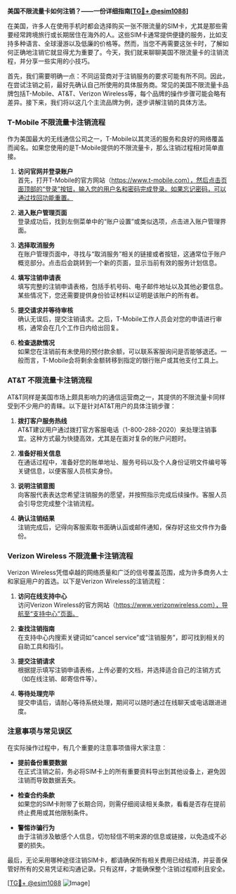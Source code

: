 **美国不限流量卡如何注销？——一份详细指南[[TG💪+ @esim1088](https://t.me/s/esim1088)]**

在美国，许多人在使用手机时都会选择购买一张不限流量的SIM卡，尤其是那些需要经常跨境旅行或长期居住在海外的人。这些SIM卡通常提供便捷的服务，比如支持多种语言、全球漫游以及低廉的价格等。然而，当您不再需要这张卡时，了解如何正确地注销它就显得尤为重要了。今天，我们就来聊聊美国不限流量卡的注销流程，并分享一些实用的小技巧。

首先，我们需要明确一点：不同运营商对于注销服务的要求可能有所不同。因此，在尝试注销之前，最好先确认自己所使用的具体服务商。常见的美国不限流量卡品牌包括T-Mobile、AT&T、Verizon Wireless等，每个品牌的操作步骤可能会略有差异。接下来，我们将以这几个主流品牌为例，逐步讲解注销的具体方法。

### T-Mobile 不限流量卡注销流程

作为美国最大的无线通信公司之一，T-Mobile以其灵活的服务和良好的网络覆盖而闻名。如果您使用的是T-Mobile提供的不限流量卡，那么注销过程相对简单直接。

1. **访问官网并登录账户**  
   首先，打开T-Mobile的官方网站（https://www.t-mobile.com），然后点击页面顶部的“登录”按钮，输入您的用户名和密码完成登录。如果忘记密码，可以通过找回功能重置。

2. **进入账户管理页面**  
   登录成功后，找到左侧菜单中的“账户设置”或类似选项，点击进入账户管理界面。

3. **选择取消服务**  
   在账户管理页面中，寻找与“取消服务”相关的链接或者按钮，这通常位于账户概览部分。点击后会跳转到一个新的页面，显示当前有效的服务计划信息。

4. **填写注销申请表**  
   填写完整的注销申请表格，包括手机号码、电子邮件地址以及其他必要信息。某些情况下，您还需要提供身份验证材料以证明是该账户的所有者。

5. **提交请求并等待审核**  
   确认无误后，提交注销请求。之后，T-Mobile工作人员会对您的申请进行审核，通常会在几个工作日内给出回复。

6. **检查退款情况**  
   如果您在注销前有未使用的预付款余额，可以联系客服询问是否能够退还。一般而言，T-Mobile会将剩余金额转移到指定的银行账户或其他支付工具上。

### AT&T 不限流量卡注销流程

AT&T同样是美国市场上颇具影响力的通信运营商之一，其提供的不限流量卡同样受到不少用户的青睐。以下是针对AT&T用户的具体注销步骤：

1. **拨打客户服务热线**  
   AT&T建议用户通过拨打官方客服电话（1-800-288-2020）来处理注销事宜。这种方式最为快捷高效，尤其是在面对复杂的账户问题时。

2. **准备好相关信息**  
   在通话过程中，准备好您的账单地址、服务号码以及个人身份证明文件编号等关键信息，以便客服人员核实身份。

3. **说明注销意图**  
   向客服代表表达您希望注销服务的愿望，并按照指示完成后续操作。客服人员会引导您完成整个注销流程。

4. **确认注销结果**  
   注销完成后，记得向客服索取书面确认函或邮件通知，保存好这些文件作为备份。

### Verizon Wireless 不限流量卡注销流程

Verizon Wireless凭借卓越的网络质量和广泛的信号覆盖范围，成为许多商务人士和家庭用户的首选。以下是Verizon Wireless的注销流程：

1. **访问在线支持中心**  
   访问Verizon Wireless的官方网站（https://www.verizonwireless.com），导航至“支持中心”页面。

2. **查找注销指南**  
   在支持中心内搜索关键词如“cancel service”或“注销服务”，即可找到相关的自助工具和指引。

3. **提交注销请求**  
   根据提示填写注销申请表格，上传必要的文档，并选择适合自己的注销方式（如在线注销、邮寄信件等）。

4. **等待处理完毕**  
   提交申请后，请耐心等待系统处理，期间可以随时通过在线聊天或电话跟进进度。

### 注意事项与常见误区

在实际操作过程中，有几个重要的注意事项值得大家注意：

- **提前备份重要数据**  
  在正式注销之前，务必将SIM卡上的所有重要资料导出到其他设备上，避免因注销而导致数据丢失。

- **检查合约条款**  
  如果您的SIM卡附带了长期合同，则需仔细阅读相关条款，看看是否存在提前终止费用或其他限制条件。

- **警惕诈骗行为**  
  由于注销涉及敏感个人信息，切勿轻信不明来源的信息或链接，以免造成不必要的损失。

最后，无论采用哪种途径注销SIM卡，都请确保所有相关费用已经结清，并妥善保管好所有的交易凭证和沟通记录。只有这样，才能确保整个注销过程顺利且安全。

[[TG💪+ @esim1088](https://t.me/s/esim1088) ![Image](https://i.postimg.cc/4NQfJmqS/Snipaste-2025-05-13-00-14-12.png)]